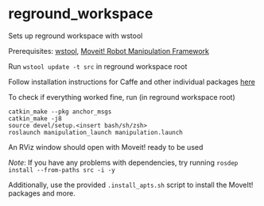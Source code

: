 # reground_workspace

Sets up reground workspace with wstool

Prerequisites: [wstool](http://wiki.ros.org/wstool), [Moveit! Robot Manipulation Framework](http://moveit.ros.org/)

Run `wstool update -t src` in reground workspace root

Follow installation instructions for Caffe and other individual packages [here](https://bitbucket.org/reground/anchoring/src/master/)

To check if everything worked fine, run (in reground workspace root)

```
catkin_make --pkg anchor_msgs
catkin_make -j8
source devel/setup.<insert bash/sh/zsh>
roslaunch manipulation_launch manipulation.launch
```

An RViz window should open with Moveit! ready to be used

*Note*: If you have any problems with dependencies, try running `rosdep install --from-paths src -i -y`

Additionally, use the provided `.install_apts.sh` script to install the MoveIt! packages and more.

